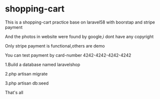 # shopping-cart
This is a shopping-cart practice base on laravel58 with boorstap and stripe payment

And the photos in website were found by google,i dont have any copyright

Only stripe payment is functional,others are demo

You can test payment by card-number 4242-4242-4242-4242



1.Build a database named laravelshop

2.php artisan migrate

3.php artisan db:seed

That's all





